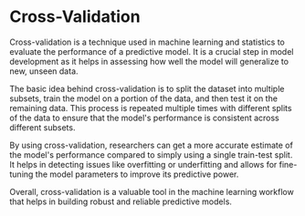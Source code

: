 <h1>Cross-Validation</h1>
<p>Cross-validation is a technique used in machine learning and statistics to evaluate the performance of a predictive model. It is a crucial step in model development as it helps in assessing how well the model will generalize to new, unseen data.</p>
<p>The basic idea behind cross-validation is to split the dataset into multiple subsets, train the model on a portion of the data, and then test it on the remaining data. This process is repeated multiple times with different splits of the data to ensure that the model's performance is consistent across different subsets.</p>
<p>By using cross-validation, researchers can get a more accurate estimate of the model's performance compared to simply using a single train-test split. It helps in detecting issues like overfitting or underfitting and allows for fine-tuning the model parameters to improve its predictive power.</p>
<p>Overall, cross-validation is a valuable tool in the machine learning workflow that helps in building robust and reliable predictive models.</p>